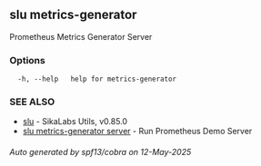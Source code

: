 ## slu metrics-generator

Prometheus Metrics Generator Server

### Options

```
  -h, --help   help for metrics-generator
```

### SEE ALSO

* [slu](slu.md)	 - SikaLabs Utils, v0.85.0
* [slu metrics-generator server](slu_metrics-generator_server.md)	 - Run Prometheus Demo Server

###### Auto generated by spf13/cobra on 12-May-2025
